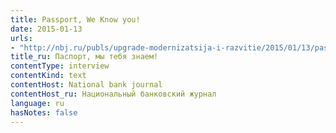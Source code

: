 ```yaml
---
title: Passport, We Know you!
date: 2015-01-13
urls:
- "http://nbj.ru/publs/upgrade-modernizatsija-i-razvitie/2015/01/13/pasport-my-tebja-znaem/index.html"
title_ru: Паспорт, мы тебя знаем!
contentType: interview
contentKind: text
contentHost: National bank journal
contentHost_ru: Национальный банковский журнал
language: ru
hasNotes: false
---
```


